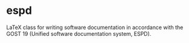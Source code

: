 # espd
LaTeX class for writing software documentation in accordance with the GOST 19 (Unified software documentation system, ESPD).
